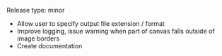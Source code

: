 Release type: minor

- Allow user to specify output file extension / format
- Improve logging, issue warning when part of canvas falls outside of image borders
- Create documentation
